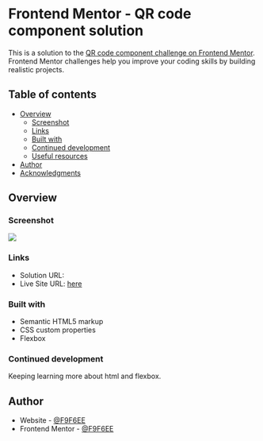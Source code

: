 # Frontend Mentor - QR code component solution

This is a solution to the [QR code component challenge on Frontend Mentor](https://www.frontendmentor.io/challenges/qr-code-component-iux_sIO_H). Frontend Mentor challenges help you improve your coding skills by building realistic projects.

## Table of contents

- [Overview](#overview)
  - [Screenshot](#screenshot)
  - [Links](#links)
  - [Built with](#built-with)
  - [Continued development](#continued-development)
  - [Useful resources](#useful-resources)
- [Author](#author)
- [Acknowledgments](#acknowledgments)

## Overview

### Screenshot

![](./screenshot.jpeg)

### Links

- Solution URL: [](https://your-solution-url.com)
- Live Site URL: [here](https://github.com/F9F6EE/QR-code-component.git)

### Built with

- Semantic HTML5 markup
- CSS custom properties
- Flexbox

### Continued development

Keeping learning more about html and flexbox.

## Author

- Website - [@F9F6EE](https://github.com/F9F6EE)
- Frontend Mentor - [@F9F6EE](https://www.frontendmentor.io/profile/F9F6EE)
